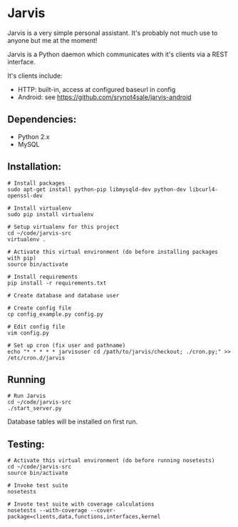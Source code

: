 # Jarvis

Jarvis is a very simple personal assistant. It's probably not much use to anyone but me at the moment!

Jarvis is a Python daemon which communicates with it's clients via a REST interface.

It's clients include:

- HTTP: built-in, access at configured baseurl in config
- Android: see https://github.com/srynot4sale/jarvis-android


## Dependencies:

- Python 2.x
- MySQL


## Installation:

    # Install packages
    sudo apt-get install python-pip libmysqld-dev python-dev libcurl4-openssl-dev

    # Install virtualenv
    sudo pip install virtualenv

    # Setup virtualenv for this project
    cd ~/code/jarvis-src
    virtualenv .

    # Activate this virtual environment (do before installing packages with pip)
    source bin/activate

    # Install requirements
    pip install -r requirements.txt

    # Create database and database user

    # Create config file
    cp config_example.py config.py

    # Edit config file
    vim config.py

    # Set up cron (fix user and pathname)
    echo "* * * * * jarvisuser cd /path/to/jarvis/checkout; ./cron.py;" >> /etc/cron.d/jarvis


## Running

    # Run Jarvis
    cd ~/code/jarvis-src
    ./start_server.py


Database tables will be installed on first run.


## Testing:

    # Activate this virtual environment (do before running nosetests)
    cd ~/code/jarvis-src
    source bin/activate

    # Invoke test suite
    nosetests

    # Invote test suite with coverage calculations
    nosetests --with-coverage --cover-package=clients,data,functions,interfaces,kernel
